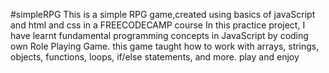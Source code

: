 #simpleRPG
This is a simple RPG game,created  using basics of javaScript and html and css in a FREECODECAMP course 
In this practice project, I have learnt fundamental programming concepts in JavaScript by coding  own Role Playing Game.
this game taught  how to work with arrays, strings, objects, functions, loops, if/else statements, and more.
play and enjoy
